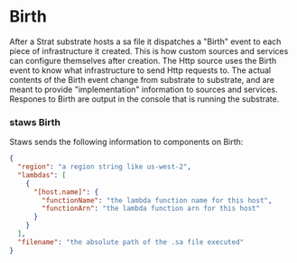 # Birth

After a Strat substrate hosts a sa file it dispatches a "Birth" event to each piece of infrastructure it created.  This is how custom sources and services can configure themselves after creation.  The Http source uses the Birth event to know what infrastructure to send Http requests to.  The actual contents of the Birth event change from substrate to substrate, and are meant to provide "implementation" information to sources and services.  Respones to Birth are output in the console that is running the substrate.

### staws Birth

Staws sends the following information to components on Birth:

```json
{
  "region": "a region string like us-west-2",
  "lambdas": [
    {
      "[host.name]": {
        "functionName": "the lambda function name for this host",
        "functionArn": "the lambda function arn for this host"
      }
    }
  ],
  "filename": "the absolute path of the .sa file executed"
}
```



